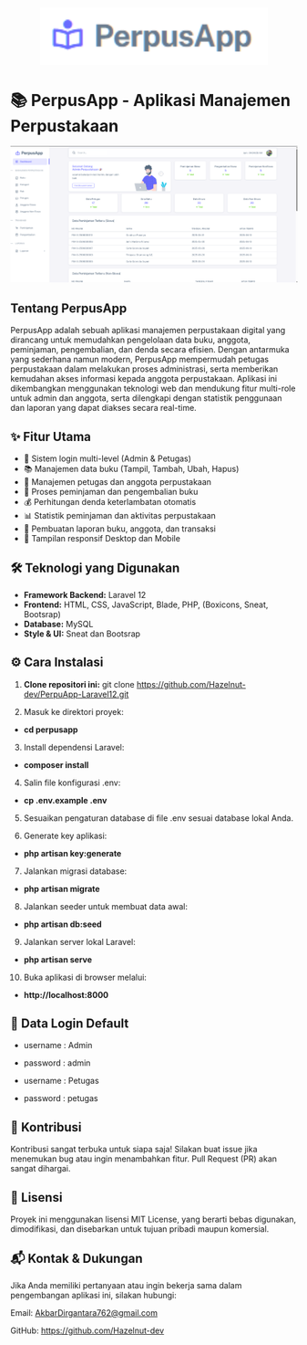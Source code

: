 <p align="center"><a href="https://github.com/Hazelnut-dev/PerpuApp-Laravel12" target="_blank"><img src="public/image/layouts/logo.png" width="400" alt="PerpusApp Logo"></a></p>

# 📚 PerpusApp - Aplikasi Manajemen Perpustakaan


<p align="center"><a href="https://github.com/Hazelnut-dev/PerpuApp-Laravel12" target="_blank"><img src="public/image/layouts/dashboard.png" width="auto" alt="PerpusApp Logo"></a></p>

## Tentang PerpusApp

PerpusApp adalah sebuah aplikasi manajemen perpustakaan digital yang dirancang untuk memudahkan pengelolaan data buku, anggota, peminjaman, pengembalian, dan denda secara efisien. Dengan antarmuka yang sederhana namun modern, PerpusApp mempermudah petugas perpustakaan dalam melakukan proses administrasi, serta memberikan kemudahan akses informasi kepada anggota perpustakaan. Aplikasi ini dikembangkan menggunakan teknologi web dan mendukung fitur multi-role untuk admin dan anggota, serta dilengkapi dengan statistik penggunaan dan laporan yang dapat diakses secara real-time.

## ✨ Fitur Utama

- 🔐 Sistem login multi-level (Admin & Petugas)
- 📚 Manajemen data buku (Tampil, Tambah, Ubah, Hapus)
- 👥 Manajemen petugas dan anggota perpustakaan
- 🔄 Proses peminjaman dan pengembalian buku
- 💰 Perhitungan denda keterlambatan otomatis
- 📊 Statistik peminjaman dan aktivitas perpustakaan
- 🧾 Pembuatan laporan buku, anggota, dan transaksi
- 📱 Tampilan responsif Desktop dan Mobile

## 🛠️ Teknologi yang Digunakan

- **Framework Backend:** Laravel 12
- **Frontend:** HTML, CSS, JavaScript, Blade, PHP, (Boxicons, Sneat, Bootsrap)
- **Database:** MySQL
- **Style & UI:** Sneat dan Bootsrap

## ⚙️ Cara Instalasi

1. **Clone repositori ini:**
git clone https://github.com/Hazelnut-dev/PerpuApp-Laravel12.git

2. Masuk ke direktori proyek:
- **cd perpusapp**

3. Install dependensi Laravel:
- **composer install**

4. Salin file konfigurasi .env:
- **cp .env.example .env**

5. Sesuaikan pengaturan database di file .env sesuai database lokal Anda.

6. Generate key aplikasi:
- **php artisan key:generate**

7. Jalankan migrasi database:
- **php artisan migrate**

8.  Jalankan seeder untuk membuat data awal:
- **php artisan db:seed**

9. Jalankan server lokal Laravel:
- **php artisan serve**

10. Buka aplikasi di browser melalui:
- **http://localhost:8000**

## 🔐 Data Login Default
- username : Admin
- password : admin

- username : Petugas
- password : petugas

## 🤝 Kontribusi
Kontribusi sangat terbuka untuk siapa saja!
Silakan buat issue jika menemukan bug atau ingin menambahkan fitur.
Pull Request (PR) akan sangat dihargai.

## 📄 Lisensi
Proyek ini menggunakan lisensi MIT License, yang berarti bebas digunakan, dimodifikasi, dan disebarkan untuk tujuan pribadi maupun komersial.

## 📬 Kontak & Dukungan
Jika Anda memiliki pertanyaan atau ingin bekerja sama dalam pengembangan aplikasi ini, silakan hubungi:

Email: AkbarDirgantara762@gmail.com

GitHub: https://github.com/Hazelnut-dev